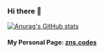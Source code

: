 ### Hi there 👋

[![Anurag's GitHub stats](https://github-readme-stats.vercel.app/api?username=realzns&count_private=true)](https://github.com/anuraghazra/github-readme-stats)

#### My Personal Page: [zns.codes](https://zns.codes)


<!--
**realzns/realzns** is a ✨ _special_ ✨ repository because its `README.md` (this file) appears on your GitHub profile.

Here are some ideas to get you started:

- 🔭 I’m currently working on ...
- 🌱 I’m currently learning ...
- 👯 I’m looking to collaborate on ...
- 🤔 I’m looking for help with ...
- 💬 Ask me about ...
- 📫 How to reach me: ...
- 😄 Pronouns: ...
- ⚡ Fun fact: ...
-->
